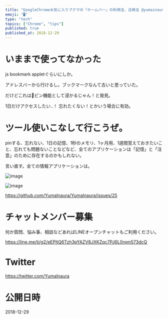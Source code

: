 ```yaml
---
title: "GoogleChromeお気に入りブクマの「ホームバー」の利用法、活用法 @yumainaura #tips"
emoji: "🖥"
type: "tech"
topics: ["Chrome", "tips"]
published: true
published_at: 2018-12-29
---
```


# いままで使ってなかった

js bookmark appletぐらいにしか。

アドレスバーから行けるし。ブックマークなんて古いと思っていた。

だけどこれは📌ピン機能として浸かるじゃん！と発見。

1日だけアクセスしたい‥！ 忘れたくない！とかいう場合に有効。

# ツール使いこなして行こうぜ。

pinする、忘れない、1日の記憶、1秒のメモリ、1ヶ月用、1週間覚えておきたいこと、忘れても問題ないことなどなど、全てのアプリケーションは「記憶」と「注意」のために存在するのかもしれない。

言い直す。全ての情報アプリケーションは。

![image](https://user-images.githubusercontent.com/13635059/50533720-9a564380-0b73-11e9-8403-dcc95f188a5d.png)

![image](https://user-images.githubusercontent.com/13635059/50533721-9c200700-0b73-11e9-806c-26810c1fb2e3.png)



https://github.com/YumaInaura/YumaInaura/issues/25









<!-- Update From Qiita API -->

# チャットメンバー募集


何か質問、悩み事、相談などあればLINEオープンチャットもご利用ください。

https://line.me/ti/g2/eEPltQ6Tzh3pYAZV8JXKZqc7PJ6L0rpm573dcQ





# Twitter


https://twitter.com/YumaInaura


<!-- Update From Qiita API -->



# 公開日時

2018-12-29
